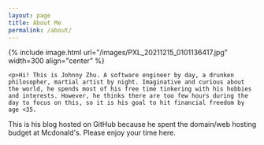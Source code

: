 ```yaml
---
layout: page
title: About Me
permalink: /about/
---
```


<!-- {% include image.html url="/images/johnny.png" caption="Hi! I am Johnny Zhu A software engineer, passionate and curious to learn new technologies" width=300 align="right" %} -->

{% include image.html url="/images/PXL_20211215_0101136417.jpg"  width=300 align="center" %}

<div style="clear: left;">

    <p>Hi! This is Johnny Zhu. A software engineer by day, a drunken philosopher, martial artist by night. Imaginative and curious about the world, he spends most of his free time tinkering with his hobbies and interests. However, he thinks there are too few hours during the day to focus on this, so it is his goal to hit financial freedom by age <35.  

This is his blog hosted on GitHub because he spent the domain/web hosting budget at Mcdonald's. Please enjoy your time here.
</p>
</div>